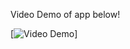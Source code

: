 Video Demo of app below!

[![Video Demo](https://media.giphy.com/media/3ohryfWXPmYLl6pOuY/giphy.gif)]

